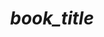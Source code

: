 ---
layout: book
title: _book_title_
tagline: _book_tagline_
authors: [_author_]
amazon_url: _amazon_url_
categories: [ _category_ ]
tags: [ _tag_ ]
rating: _rating_
ratings_count : _ratings_count_
image: _image_
description: _description_
---